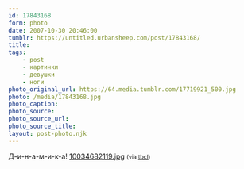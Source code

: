 ```yaml
---
id: 17843168
form: photo
date: 2007-10-30 20:46:00
tumblr: https://untitled.urbansheep.com/post/17843168/
title:
tags:
    - post
    - картинки
    - девушки
    - ноги
photo_original_url: https://64.media.tumblr.com/17719921_500.jpg
photo: /media/17843168.jpg
photo_caption: 
photo_source:
photo_source_url:
photo_source_title:
layout: post-photo.njk
---
```


<p>Д-и-н-а-м-и-к-а! <a href="http://ameblo.jp/public/image/displayimage.do?imagePath=/user_images/55/02/10034682119.jpg">10034682119.jpg</a> <small>(via <a href="http://tbcl.tumblr.com/post/17719921">tbcl</a>)</small></p>
